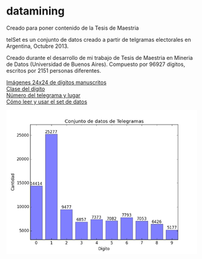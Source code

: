 # datamining
Creado para poner contenido de la Tesis de Maestria

telSet es un conjunto de datos creado a partir de telgramas electorales en Argentina, Octubre 2013.

Creado durante el desarrollo de mi trabajo de Tesis de Maestria en Mineria de Datos (Universidad de Buenos Aires).
Compuesto por 96927 dígitos, escritos por 2151 personas diferentes.

<a href="https://github.com/walt3rminer/datamining/blob/master/tel_images.csv.gz">Imágenes 24x24 de dígitos manuscritos</a><br />
<a href="https://github.com/walt3rminer/datamining/blob/master/tel_labels.csv">Clase del dígito</a><br />
<a href="https://github.com/walt3rminer/datamining/blob/master/tel_names.csv">Número del telegrama y lugar</a><br />
<a href="https://github.com/walt3rminer/datamining/blob/master/cnn_experiments.py">Cómo leer y usar el set de datos</a>

<img src="telSet1.png" />
